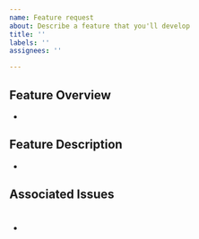 ```yaml
---
name: Feature request
about: Describe a feature that you'll develop
title: ''
labels: ''
assignees: ''

---
```


## Feature Overview
- 
## Feature Description
- 
## Associated Issues
 - #

